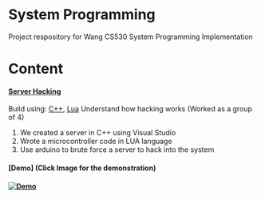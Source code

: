 # System Programming
Project respository for Wang CS530 System Programming Implementation 

# Content

#### [Server Hacking](https://github.com/wonhyukjang/CS530/tree/master/3.Final_Project)
Build using: [C++](https://visualstudio.microsoft.com/vs/features/cplusplus/), [Lua](https://www.lua.org/)
Understand how hacking works (Worked as a group of 4)
1. We created a server in C++ using Visual Studio
2. Wrote a microcontroller code in LUA language
3. Use arduino to brute force a server to hack into the system

#### [Demo] (Click Image for the demonstration)
#### [![Demo](https://github.com/wonhyukjang/CS530/blob/master/3.Final_Project/1.Screenshot/Capture.PNG)](https://www.youtube.com/watch?v=kXTNbqOPfc8)

